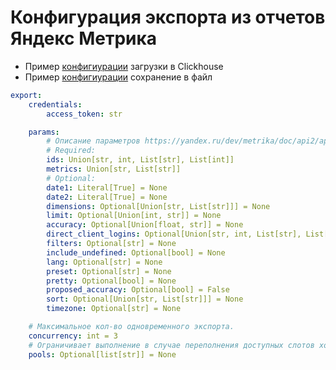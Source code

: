 # Конфигурация экспорта из отчетов Яндекс Метрика

- Пример [конфигиурации](../../../examples/etl/yms-clickhouse.etl.flow.yml) загрузки в Clickhouse
- Пример [конфигиурации](../../../examples/etl/yms-csv.etl.flow.yml) сохранение в файл

```yaml
export:
    credentials:
        access_token: str

    params:
        # Описание параметров https://yandex.ru/dev/metrika/doc/api2/api_v1/data.html
        # Required:
        ids: Union[str, int, List[str], List[int]]
        metrics: Union[str, List[str]]
        # Optional:
        date1: Literal[True] = None
        date2: Literal[True] = None
        dimensions: Optional[Union[str, List[str]]] = None
        limit: Optional[Union[int, str]] = None
        accuracy: Optional[Union[float, str]] = None
        direct_client_logins: Optional[Union[str, int, List[str], List[int]]] = None
        filters: Optional[str] = None
        include_undefined: Optional[bool] = None
        lang: Optional[str] = None
        preset: Optional[str] = None
        pretty: Optional[bool] = None
        proposed_accuracy: Optional[bool] = False
        sort: Optional[Union[str, List[str]]] = None
        timezone: Optional[str] = None

    # Максимальное кол-во одновременного экспорта.
    concurrency: int = 3
    # Ограничивает выполнение в случае переполнения доступных слотов хотя бы в одном из указанных пулов.
    pools: Optional[list[str]] = None
```
